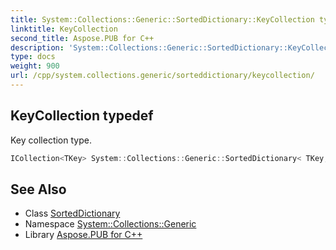```yaml
---
title: System::Collections::Generic::SortedDictionary::KeyCollection typedef
linktitle: KeyCollection
second_title: Aspose.PUB for C++
description: 'System::Collections::Generic::SortedDictionary::KeyCollection typedef. Key collection type in C++.'
type: docs
weight: 900
url: /cpp/system.collections.generic/sorteddictionary/keycollection/
---
```

## KeyCollection typedef


Key collection type.

```cpp
ICollection<TKey> System::Collections::Generic::SortedDictionary< TKey, TValue >::KeyCollection
```

## See Also

* Class [SortedDictionary](../)
* Namespace [System::Collections::Generic](../../)
* Library [Aspose.PUB for C++](../../../)
